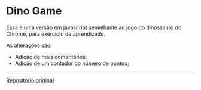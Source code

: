 # Dino Game 
Essa é uma versão em javascript semelhante ao jogo do dinossauro do Chrome, para exercício de aprendizado.

As alterações são:
- Adição de mais comentários;
- Adição de um contador do número de pontos;

---
[Repositório original](https://github.com/celso-henrique/dio-dino-game)